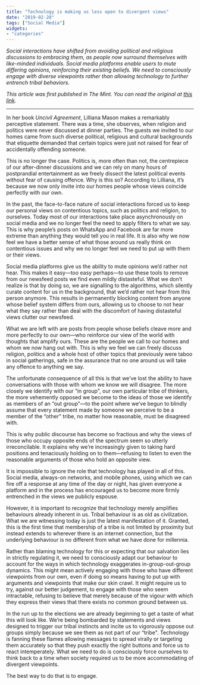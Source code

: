 ```yaml
---
title: "Technology is making us less open to divergent views"
date: "2019-02-20"
tags: ["Social Media"]
widgets: 
- "categories"
---
```


*Social interactions have shifted from avoiding political and religious discussions to embracing them, as people now surround themselves with like-minded individuals. Social media platforms enable users to mute differing opinions, reinforcing their existing beliefs. We need to consciously engage with diverse viewpoints rather than allowing technology to further entrench tribal behaviors.*
<!--more-->
*This article was first published in The Mint. You can read the original at [this link](https://www.livemint.com/opinion/columns/opinion-technology-is-making-us-less-open-to-divergent-views-1550590942883.html).*

---

In her book *Uncivil Agreement*, Lilliana Mason makes a remarkably perceptive statement. There was a time, she observes, when religion and politics were never discussed at dinner parties. The guests we invited to our homes came from such diverse political, religious and cultural backgrounds that etiquette demanded that certain topics were just not raised for fear of accidentally offending someone.

This is no longer the case. Politics is, more often than not, the centrepiece of our after-dinner discussions and we can rely on many hours of postprandial entertainment as we freely dissect the latest political events without fear of causing offence. Why is this so? According to Lilliana, it’s because we now only invite into our homes people whose views coincide perfectly with our own.

In the past, the face-to-face nature of social interactions forced us to keep our personal views on contentious topics, such as politics and religion, to ourselves. Today most of our interactions take place asynchronously on social media and we no longer feel the need to apply filters to what we say. This is why people’s posts on WhatsApp and Facebook are far more extreme than anything they would tell you in real life. It is also why we now feel we have a better sense of what those around us really think on contentious issues and why we no longer feel we need to put up with them or their views.

Social media platforms give us the ability to mute opinions we’d rather not hear. This makes it easy—too easy perhaps—to use these tools to remove from our newsfeed posts we find even mildly distasteful. What we don’t realize is that by doing so, we are signalling to the algorithms, which silently curate content for us in the background, that we’d rather not hear from this person anymore. This results in permanently blocking content from anyone whose belief system differs from ours, allowing us to choose to not hear what they say rather than deal with the discomfort of having distasteful views clutter our newsfeed.

What we are left with are posts from people whose beliefs cleave more and more perfectly to our own—who reinforce our view of the world with thoughts that amplify ours. These are the people we call to our homes and whom we now hang out with. This is why we feel we can freely discuss religion, politics and a whole host of other topics that previously were taboo in social gatherings, safe in the assurance that no one around us will take any offence to anything we say.

The unfortunate consequence of all this is that we’ve lost the ability to have conversations with those with whom we know we will disagree. The more closely we identify with our “in group", our own particular tribe of thinkers, the more vehemently opposed we become to the ideas of those we identify as members of an “out group"—to the point where we’ve begun to blindly assume that every statement made by someone we perceive to be a member of the “other" tribe, no matter how reasonable, must be disagreed with.

This is why public discourse has become so fractious and why the views of those who occupy opposite ends of the spectrum seem so utterly irreconcilable. It explains why we’re increasingly given to taking hard positions and tenaciously holding on to them—refusing to listen to even the reasonable arguments of those who hold an opposite view.

It is impossible to ignore the role that technology has played in all of this. Social media, always-on networks, and mobile phones, using which we can fire off a response at any time of the day or night, has given everyone a platform and in the process has encouraged us to become more firmly entrenched in the views we publicly espouse.

However, it is important to recognize that technology merely amplifies behaviours already inherent in us. Tribal behaviour is as old as civilization. What we are witnessing today is just the latest manifestation of it. Granted, this is the first time that membership of a tribe is not limited by proximity but instead extends to wherever there is an internet connection, but the underlying behaviour is no different from what we have done for millennia.

Rather than blaming technology for this or expecting that our salvation lies in strictly regulating it, we need to consciously adapt our behaviour to account for the ways in which technology exaggerates in-group-out-group dynamics. This might mean actively engaging with those who have different viewpoints from our own, even if doing so means having to put up with arguments and viewpoints that make our skin crawl. It might require us to try, against our better judgement, to engage with those who seem intractable, refusing to believe that merely because of the vigour with which they express their views that there exists no common ground between us.

In the run up to the elections we are already beginning to get a taste of what this will look like. We’re being bombarded by statements and views designed to trigger our tribal instincts and incite us to vigorously oppose out groups simply because we see them as not part of our “tribe". Technology is fanning these flames allowing messages to spread virally or targeting them accurately so that they push exactly the right buttons and force us to react intemperately. What we need to do is consciously force ourselves to think back to a time when society required us to be more accommodating of divergent viewpoints.

The best way to do that is to engage.

